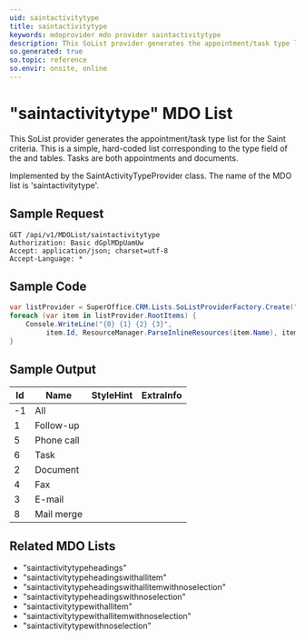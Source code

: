 ```yaml
---
uid: saintactivitytype
title: saintactivitytype
keywords: mdoprovider mdo provider saintactivitytype
description: This SoList provider generates the appointment/task type list for the Saint criteria. This is a simple, hard-coded list corresponding to the type field of the <see cref="!:SuperOffice.CRM.Rows.DocTmpl" /> and <see cref="!:SuperOffice.CRM.Rows.Task" /> tables. Tasks are both appointments and documents.
so.generated: true
so.topic: reference
so.envir: onsite, online
---
```


# "saintactivitytype" MDO List
This SoList provider generates the appointment/task type list for the Saint criteria. This is a simple, hard-coded list corresponding
to the type field of the <see cref="!:SuperOffice.CRM.Rows.DocTmpl" /> and <see cref="!:SuperOffice.CRM.Rows.Task" /> tables. Tasks are both
appointments and documents.



Implemented by the <see cref="T:SuperOffice.CRM.ArchiveLists.SaintActivityTypeProvider">SaintActivityTypeProvider</see> class.
The name of the MDO list is 'saintactivitytype'.




## Sample Request

```http!
GET /api/v1/MDOList/saintactivitytype
Authorization: Basic dGplMDpUamUw
Accept: application/json; charset=utf-8
Accept-Language: *

```

## Sample Code
```cs
var listProvider = SuperOffice.CRM.Lists.SoListProviderFactory.Create("saintactivitytype", forceFlatList: true);
foreach (var item in listProvider.RootItems) {
    Console.WriteLine("{0} {1} {2} {3}", 
         item.Id, ResourceManager.ParseInlineResources(item.Name), item.StyleHint, item.ExtraInfo);
}
```

## Sample Output

|Id   | Name  |StyleHint|ExtraInfo |
| --- | ----- | ------- | -------- |
|-1|All|||
|1|Follow-up|||
|5|Phone call|||
|6|Task|||
|2|Document|||
|4|Fax|||
|3|E-mail|||
|8|Mail merge|||


## Related MDO Lists

* "saintactivitytypeheadings"
* "saintactivitytypeheadingswithallitem"
* "saintactivitytypeheadingswithallitemwithnoselection"
* "saintactivitytypeheadingswithnoselection"
* "saintactivitytypewithallitem"
* "saintactivitytypewithallitemwithnoselection"
* "saintactivitytypewithnoselection"
